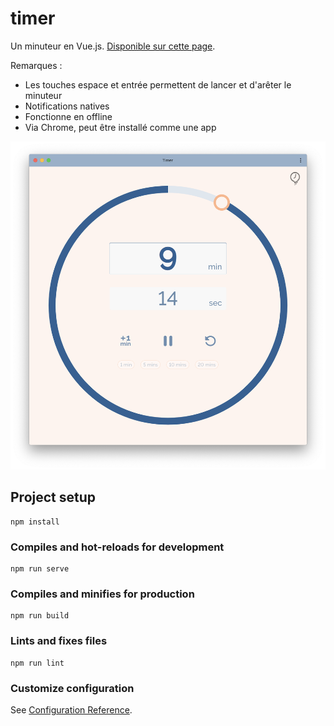 # timer

Un minuteur en Vue.js. [Disponible sur cette page](https://toutcequibouge.net/Divers/Timer/).

Remarques :

* Les touches espace et entrée permettent de lancer et d'arêter le minuteur
* Notifications natives
* Fonctionne en offline
* Via Chrome, peut être installé comme une app

<div align="center">
<img src="https://raw.githubusercontent.com/Saint-loup/timer/master/src/assets/screenshot.png" />
</div>


## Project setup
```
npm install
```

### Compiles and hot-reloads for development
```
npm run serve
```

### Compiles and minifies for production
```
npm run build
```

### Lints and fixes files
```
npm run lint
```

### Customize configuration
See [Configuration Reference](https://cli.vuejs.org/config/).

